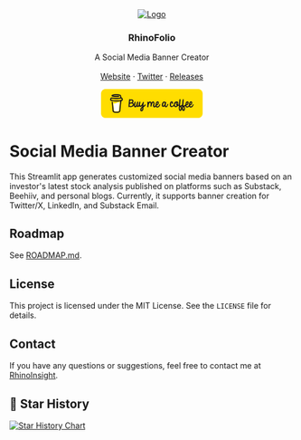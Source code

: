 <div align="center">
  <a href="https://github.com/OktayBogazkaya/social-media-banner-creator">
    <img src="https://ucarecdn.com/73d8d6e6-132f-44e3-8905-9d47e10093c6/Logo.png" alt="Logo" width="80" height="80">
  </a>

  <h3 align="center">RhinoFolio</h3>

  <p align="center">
    A Social Media Banner Creator
    <br />
    <br />
    <a href="https://rhinofolio.streamlit.app">Website</a>
    ·
    <a href="https://x.com/RhinoInsight">Twitter</a>
    ·
    <a href="https://github.com/OktayBogazkaya/social-media-banner-creator/releases">Releases</a>
  </p>
</div>
<div align="center">

[<img src="./public/button-buy-me-a-coffee.png" width="180" alt="Buy me a coffee button"/>](buymeacoffee.com/RhinoInsight)

</div>

# Social Media Banner Creator

This Streamlit app generates customized social media banners based on an investor's latest stock analysis published on platforms such as Substack, Beehiiv, and personal blogs. Currently, it supports banner creation for Twitter/X, LinkedIn, and Substack Email.

## Roadmap

See [ROADMAP.md](./ROADMAP.md).

## License

This project is licensed under the MIT License. See the `LICENSE` file for details.

## Contact

If you have any questions or suggestions, feel free to contact me at [RhinoInsight](https://x.com/RhinoInsight).

## 🌟 Star History

[![Star History Chart](https://api.star-history.com/svg?repos=OktayBogazkaya/social-media-banner-creator&type=Date)](https://star-history.com/#OktayBogazkaya/social-media-banner-creator&Date)
